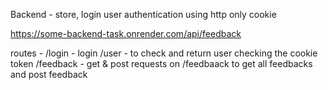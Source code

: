 Backend -
store, login user
authentication using http only cookie 

https://some-backend-task.onrender.com/api/feedback

routes - 
/login - login
/user - to check and return user checking the cookie token
/feedback - get & post requests on /feedbaack to get all feedbacks and post feedback
